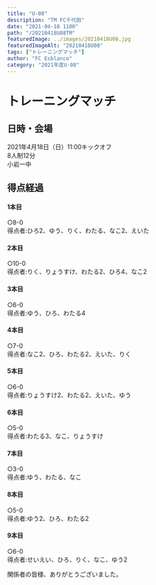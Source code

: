 ```yaml
---
title: "U-08"
description: "TM FC千代田"
date: "2021-04-18 1100"
path: "/20210418U08TM"
featuredImage: ../images/20210418U08.jpg
featuredImageAlt: "20210418U08"
tags: ["トレーニングマッチ"]
author: "FC Esblanco"
category: "2021年度U-08"
---
```




# トレーニングマッチ

## 日時・会場

2021年4月18日（日）11:00キックオフ  
8人制12分  
小岩一中

## 得点経過

#### 1本目
○8-0  
得点者:ひろ2、ゆう、りく、わたる、なこ2、えいた

#### 2本目
○10-0  
得点者:りく、りょうすけ、わたる2、ひろ4、なこ2

#### 3本目
○6-0  
得点者:ゆう、ひろ、わたる4

#### 4本目
○7-0  
得点者:なこ2、ひろ、わたる2、えいた、りく

#### 5本目
○6-0  
得点者:りょうすけ2、わたる2、えいた、ゆう

#### 6本目
○5-0  
得点者:わたる3、なこ、りょうすけ

#### 7本目
○3-0  
得点者:ゆう、わたる、なこ

#### 8本目
○5-0  
得点者:ゆう2、ひろ、わたる2

#### 9本目
○6-0  
得点者:せいえい、ひろ、りく、なこ、ゆう2


関係者の皆様、ありがとうございました。
